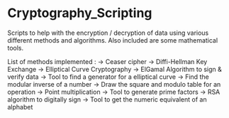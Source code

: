 # Cryptography_Scripting

Scripts to help with the encryption / decryption of data using various different methods and algorithms.
Also included are some mathematical tools.

List of methods implemented :
-> Ceaser cipher
-> Diffi-Hellman Key Exchange
-> Elliptical Curve Cryptography
-> ElGamal Algorithm to sign & verify data
-> Tool to find a generator for a elliptical curve
-> Find the modular inverse of a number
-> Draw the square and modulo table for an operation
-> Point multiplication
-> Tool to generate prime factors
-> RSA algorithm to digitally sign
-> Tool to get the numeric equivalent of an alphabet
